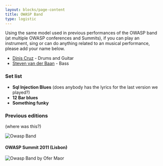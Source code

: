```yaml
---
layout: blocks/page-content
title: OWASP Band
type: logistic
---
```


Using the same model used in previous performances of the OWASP band (at multiple OWASP conferences and Summits), if you can play an instrument, sing or can do anything related to an musical performance, please add your name below.

* [Dinis Cruz](../Participants/ticket-24h-sponsor/Dinis-Cruz.md) - Drums and Guitar
* [Steven van der Baan](../Participants/funded/Steven-van-der-Baan.md) - Bass


### Set list

* **Sql Injection Blues** (does anybody has the lyrics for the last version we played?)
* **12 Bar blues**
* **Something funky**

### Previous editions

(where was this?)

![Owasp Band](https://cloud.githubusercontent.com/assets/656739/19942716/97fc3f4e-a12c-11e6-8a22-badffca70a92.png) 

#### OWASP Summit 2011 (Lisbon)

![Owasp Band by Ofer Maor](https://lh3.googleusercontent.com/X0Cu9r1oMMVKQMdi3_RgRiek4YQ_FT9NVymBdC9mpiFQ4RJ4m07a1vbQAcD13uhOdyR2XZnf9ICMEg=w5120-h3200-rw-no)
